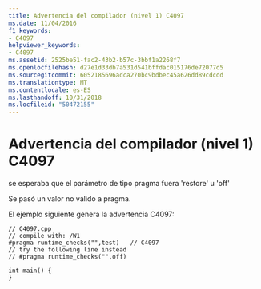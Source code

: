 ```yaml
---
title: Advertencia del compilador (nivel 1) C4097
ms.date: 11/04/2016
f1_keywords:
- C4097
helpviewer_keywords:
- C4097
ms.assetid: 2525be51-fac2-43b2-b57c-3bbf1a2268f7
ms.openlocfilehash: d27e1d33db7a531d541bffdac015176de72077d5
ms.sourcegitcommit: 6052185696adca270bc9bdbec45a626dd89cdcdd
ms.translationtype: MT
ms.contentlocale: es-ES
ms.lasthandoff: 10/31/2018
ms.locfileid: "50472155"
---
```

# <a name="compiler-warning-level-1-c4097"></a>Advertencia del compilador (nivel 1) C4097

se esperaba que el parámetro de tipo pragma fuera 'restore' u 'off'

Se pasó un valor no válido a pragma.

El ejemplo siguiente genera la advertencia C4097:

```
// C4097.cpp
// compile with: /W1
#pragma runtime_checks("",test)   // C4097
// try the following line instead
// #pragma runtime_checks("",off)

int main() {
}
```